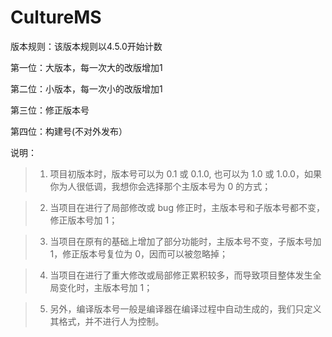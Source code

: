 # CultureMS

版本规则：该版本规则以4.5.0开始计数

第一位：大版本，每一次大的改版增加1

第二位：小版本，每一次小的改版增加1

第三位：修正版本号

第四位：构建号(不对外发布）

说明：

>1. 项目初版本时，版本号可以为 0.1 或 0.1.0, 也可以为 1.0 或 1.0.0，如果你为人很低调，我想你会选择那个主版本号为 0 的方式；

>2. 当项目在进行了局部修改或 bug 修正时，主版本号和子版本号都不变，修正版本号加 1；

>3. 当项目在原有的基础上增加了部分功能时，主版本号不变，子版本号加 1，修正版本号复位为 0，因而可以被忽略掉；

>4. 当项目在进行了重大修改或局部修正累积较多，而导致项目整体发生全局变化时，主版本号加 1；

>5. 另外，编译版本号一般是编译器在编译过程中自动生成的，我们只定义其格式，并不进行人为控制。